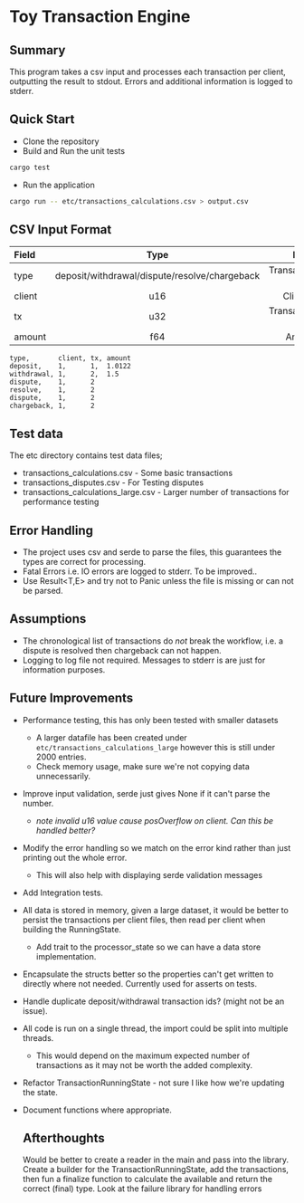 # Toy Transaction Engine

## Summary

This program takes a csv input and processes each transaction per client, outputting the result to stdout. Errors and additional information is logged to stderr.

## Quick Start

- Clone the repository
- Build and Run the unit tests

```sh
cargo test
```

- Run the application

```sh
cargo run -- etc/transactions_calculations.csv > output.csv
```

## CSV Input Format

| Field  |                     Type                      |            Notes |
| :----- | :-------------------------------------------: | ---------------: |
| type   | deposit/withdrawal/dispute/resolve/chargeback | Transaction Type |
| client |                      u16                      |        Client ID |
| tx     |                      u32                      |   Transaction ID |
| amount |                      f64                      |           Amount |

```csv
type,       client, tx, amount
deposit,    1,      1,  1.0122
withdrawal, 1,      2,  1.5
dispute,    1,      2
resolve,    1,      2
dispute,    1,      2
chargeback, 1,      2
```

## Test data
The etc directory contains test data files;
  - transactions_calculations.csv - Some basic transactions
  - transactions_disputes.csv - For Testing disputes
  - transactions_calculations_large.csv - Larger number of transactions for performance testing
  
## Error Handling

- The project uses csv and serde to parse the files, this guarantees the types are correct for processing.
- Fatal Errors i.e. IO errors are logged to stderr. To be improved..
- Use Result<T,E> and try not to Panic unless the file is missing or can not be parsed.

## Assumptions

- The chronological list of transactions do *not* break the workflow, i.e. a dispute is resolved then chargeback can not happen.
- Logging to log file not required. Messages to stderr is are just for information purposes.

## Future Improvements

- Performance testing, this has only been tested with smaller datasets
  - A larger datafile has been created under ```etc/transactions_calculations_large``` however this is still under 2000 entries.
  - Check memory usage, make sure we're not copying data unnecessarily.
- Improve input validation, serde just gives None if it can't parse the number.
  - _note invalid u16 value cause posOverflow on client. Can this be handled better?_
- Modify the error handling so we match on the error kind rather than just printing out the whole error.
  - This will also help with displaying serde validation messages
- Add Integration tests.
- All data is stored in memory, given a large dataset, it would be better to persist the transactions per client files, then read per client when building the RunningState.
  - Add trait to the processor_state so we can have a data store implementation.
- Encapsulate the structs better so the properties can't get written to directly where not needed. Currently used for asserts on tests.
- Handle duplicate deposit/withdrawal transaction ids? (might not be an issue).
- All code is run on a single thread, the import could be split into multiple threads. 
  - This would depend on the maximum expected number of transactions as it may not be worth the added complexity.
- Refactor TransactionRunningState - not sure I like how we're updating the state.
- Document functions where appropriate.
  

  ## Afterthoughts
  Would be better to create a reader in the main and pass into the library.
  Create a builder for the TransactionRunningState, add the transactions, then fun a finalize function to calculate the available and return the correct (final) type.
  Look at the failure library for handling errors